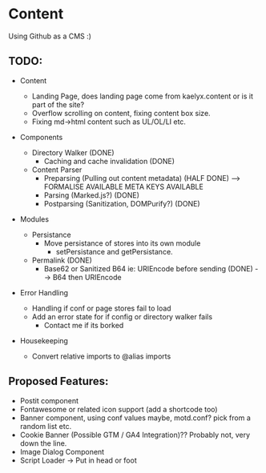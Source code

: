 # Content

Using Github as a CMS :)

## TODO:
* Content
    * Landing Page, does landing page come from kaelyx.content or is it part of the site?
    * Overflow scrolling on content, fixing content box size.
    * Fixing md->html content such as UL/OL/LI etc.
* Components
    * Directory Walker (DONE)
        * Caching and cache invalidation (DONE)
    * Content Parser
        *  Preparsing (Pulling out content metadata) (HALF DONE) --> FORMALISE AVAILABLE META KEYS AVAILABLE
        *  Parsing (Marked.js?) (DONE)
        *  Postparsing (Sanitization, DOMPurify?) (DONE)
* Modules
    * Persistance
        *  Move persistance of stores into its own module
            * setPersistance and getPersistance.  
    * Permalink (DONE)
        * Base62 or Sanitized B64 ie: URIEncode before sending (DONE) --> B64 then URIEncode
* Error Handling
    * Handling if conf or page stores fail to load 
    * Add an error state for if config or directory walker fails
        * Contact me if its borked
     
* Housekeeping
    * Convert relative imports to @alias imports

## Proposed Features:
* Postit component
* Fontawesome or related icon support (add a shortcode too)
* Banner component, using conf values maybe, motd.conf? pick from a random list etc.
* Cookie Banner (Possible GTM / GA4 Integration)?? Probably not, very down the line.
* Image Dialog Component
* Script Loader -> Put in head or foot
